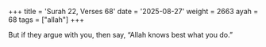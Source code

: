 +++
title = 'Surah 22, Verses 68'
date = '2025-08-27'
weight = 2663
ayah = 68
tags = ["allah"]
+++

But if they argue with you, then say, “Allah knows best what you do.”